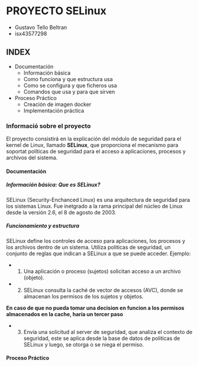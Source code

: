 # PROYECTO SELinux

+ Gustavo Tello Beltran
+ isx43577298

## INDEX

+ Documentación
  + Información básica
  + Como funciona y que estructura usa
  + Como se configura y que ficheros usa
  + Comandos que usa y para que sirven
+ Proceso Práctico
  + Creación de imagen docker
  + Implementación práctica 

### Informació sobre el proyecto

El proyecto consistirá en la explicación del módulo de seguridad para el kernel de Linux, llamado **SELinux**, que proporciona el mecanismo para soportat políticas de seguridad para el acceso a aplicaciones, procesos y archivos del sistema.

#### Documentación

##### Información básica: Que es SELinux?

SELinux (Security-Enchanced Linux) es una arquitectura de seguridad para los sistemas Linux. Fue inetgrado a la rama principal del núcleo de Linux desde la versión 2.6, el 8 de agosto de 2003.


##### Funcionamiento y estructura

SELinux define los controles de acceso para aplicaciones, los procesos y los archivos dentro de un sistema. Utiliza politicas de seguridad, un conjunto de reglas que indican a SELinux a que se puede acceder. Ejemplo:

+ 1. Una aplicación o proceso (sujetos) solicitan acceso a un archivo (objeto).
+ 2. SELinux consulta la caché de vector de accesos (AVC), donde se almacenan los permisos de los sujetos y objetos.

**En caso de que no pueda tomar una decision en funcion a los permisos almacenados en la cache, haría un tercer paso**

+ 3. Envía una solicitud al server de seguridad, que analiza el contexto de seguridad, este se aplica desde la base de datos de politicas de SELinux y luego, se otorga o se niega el permiso.




 






#### Proceso Práctico


